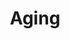 ---
annotations:
- type: Pathway Ontology
  value: insulin signaling pathway
- type: Pathway Ontology
  value: aging pathway
authors:
- Kyook
- MaintBot
- Aks20588
- Mkutmon
- Cgrove
- Ariutta
communities:
- WormBase_Approved
description: Aging in C. elegans involves measurable declines in morphology, reproduction,
  and behavior.  Understanding the cellular and molecular processes leading to senescence
  in this nematode began in the early 1980s with the targeted identification of mutants
  that extended life span (an AGE phenotype). These studies identified at least two
  key regulators of life span, DAF-2, an insulin/IGF receptor ortholog, and DAF-16,
  a Forkhead-related transcription factor. Since then many more genes and pathways
  involved in senescence have been identified. Almost all of these genes play important
  roles in cellular and organismal-level processes other than aging, such as dauer
  formation, stress response, feeding, and chemosensation.
last-edited: 2019-09-17
organisms:
- Caenorhabditis elegans
redirect_from:
- /index.php/Pathway:WP2313
- /instance/WP2313
schema-jsonld:
- '@context': https://schema.org/
  '@id': https://wikipathways.github.io/pathways/WP2313.html
  '@type': Dataset
  creator:
    '@type': Organization
    name: WikiPathways
  description: Aging in C. elegans involves measurable declines in morphology, reproduction,
    and behavior.  Understanding the cellular and molecular processes leading to senescence
    in this nematode began in the early 1980s with the targeted identification of
    mutants that extended life span (an AGE phenotype). These studies identified at
    least two key regulators of life span, DAF-2, an insulin/IGF receptor ortholog,
    and DAF-16, a Forkhead-related transcription factor. Since then many more genes
    and pathways involved in senescence have been identified. Almost all of these
    genes play important roles in cellular and organismal-level processes other than
    aging, such as dauer formation, stress response, feeding, and chemosensation.
  keywords:
  - 14-3-3
  - PDK-1/PKD1
  - longevity
  - development
  - damage
  - RLE-1
  - SMK-1
  - 'Proteosome '
  - JKK-1
  - repair
  - Reproductive
  - AKT-2/Akt/PKB
  - JNK-1
  - DAF-18/PTEN
  - the transcriptional repressor activity of DAF-16
  - 'degradation '
  - AKT-1/Akt/PKB
  - 'Innate '
  - 'DNA '
  - AGE-1/PI3K
  - 'stress '
  - Dauer
  - pathway
  - DAF-2/InR
  - PIP3
  - DAF-16/FOXO
  - PRMT-1
  - SGK-1
  - PIP2
  - coexpressed.</br>
  - response
  - Immunity
  - daf-15
  - affecting the efficiency of transcription of DAF-16 target genes involved in oxidative
    and UV stress response and innate immunity but is not required for DAF-16 regulation
    of heat-stress-response genes.
  - 'Oxidative '
  license: CC0
  name: Aging
seo: CreativeWork
title: Aging
wpid: WP2313
---
